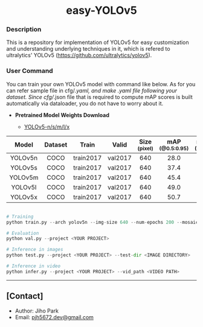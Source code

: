 # <div align="center">easy-YOLOv5</div>

### Description

This is a repository for implementation of YOLOv5 for easy customization and understanding underlying techniques in it, which is refered to ultralytics' YOLOv5 (https://github.com/ultralytics/yolov5).   


### User Command 

You can train your own YOLOv5 model with command like below. As for <DATASET> you can refer sample file in cfg/*.yaml, and make <DATASET NAME>.yaml file following your dataset. Since cfg/*.json file that is required to compute mAP scores is built automatically via dataloader, you do not have to worry about it. 


 - **Pretrained Model Weights Download**

	- [YOLOv5-n/s/m/l/x](https://drive.google.com/drive/folders/1cMiAjhkb9tWFxGtxf6WwqgBAxs58HOfX?usp=sharing)


| Model | Dataset | Train | Valid | Size<br><sup>(pixel) | mAP<br><sup>(@0.5:0.95) | mAP<br><sup>(@0.5) | Params<br><sup>(M) | FLOPs<br><sup>(B) |
| :---: | :---: | :---: | :---: | :---: | :---: | :---: | :---: | :---: | 
| YOLOv5n | COCO | train2017 | val2017 | 640 | 28.0 | 45.7 | 1.9 | 4.5 |
| YOLOv5s | COCO | train2017 | val2017 | 640 | 37.4 | 56.8 | 7.2 | 16.5 |
| YOLOv5m | COCO | train2017 | val2017 | 640 | 45.4 | 64.1 | 21.2 | 49.0 |
| YOLOv5l | COCO | train2017 | val2017 | 640 | 49.0 | 67.3 | 46.5 | 109.1 |
| YOLOv5x | COCO | train2017 | val2017 | 640 | 50.7 | 68.9 | 86.7 | 205.7 |


```python

# Training
python train.py --arch yolov5n --img-size 640 --num-epochs 200 --mosaic --cos-lr --model-ema --project <YOUR PROJECT> --dataset <YOUR DATASET>

# Evaluation
python val.py --project <YOUR PROJECT>

# Inference in images
python test.py --project <YOUR PROJECT> --test-dir <IMAGE DIRECTORY>

# Inference in video
python infer.py --project <YOUR PROJECT> --vid_path <VIDEO PATH>
```

---
## [Contact]
- Author: Jiho Park  
- Email: pjh5672.dev@gmail.com  